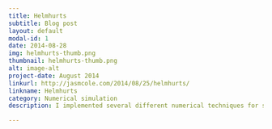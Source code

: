 ```yaml
---
title: Helmhurts
subtitle: Blog post
layout: default
modal-id: 1
date: 2014-08-28
img: helmhurts-thumb.png
thumbnail: helmhurts-thumb.png
alt: image-alt
project-date: August 2014
linkurl: http://jasmcole.com/2014/08/25/helmhurts/
linkname: Helmhurts
category: Numerical simulation
description: I implemented several different numerical techniques for simulating the propagation of GHz electromagnetic radiation. The subsequent blog post became very popular, spawning an Android app.

---
```

